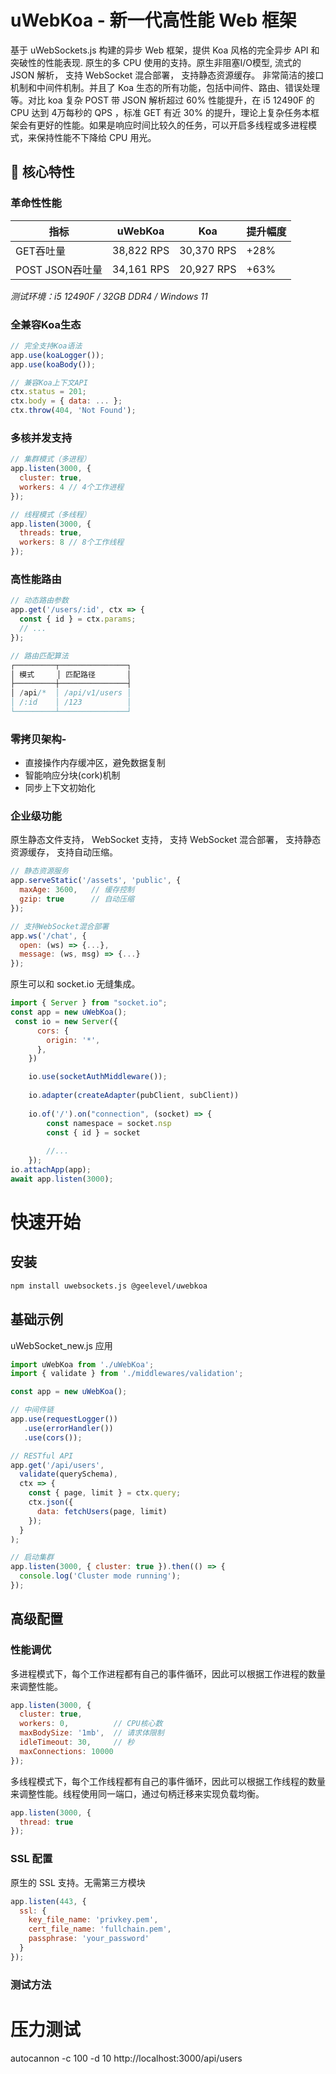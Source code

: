 # uWebKoa - 新一代高性能 Web 框架

基于 uWebSockets.js 构建的异步 Web 框架，提供 Koa 风格的完全异步 API 和突破性的性能表现.
原生的多 CPU 使用的支持。原生非阻塞I/O模型, 流式的 JSON 解析， 支持 WebSocket 混合部署， 支持静态资源缓存。
非常简洁的接口机制和中间件机制。并且了 Koa 生态的所有功能，包括中间件、路由、错误处理等。对比 koa 复杂 POST 带 JSON 解析超过 60% 性能提升，在 i5 12490F 的 CPU 达到 4万每秒的 QPS ，标准 GET 有近 30% 的提升，理论上复杂任务本框架会有更好的性能。如果是响应时间比较久的任务，可以开启多线程或多进程模式，来保持性能不下降给 CPU 用光。

## 🚀 核心特性

### 革命性性能
| 指标          | uWebKoa      | Koa         | 提升幅度 |
|---------------|-------------|-------------|--------|
| GET吞吐量      | 38,822 RPS  | 30,370 RPS  | +28%   |
| POST JSON吞吐量|  34,161 RPS  | 20,927 RPS | +63%   |

*测试环境：i5 12490F / 32GB DDR4 / Windows 11*

### 全兼容Koa生态
```javascript
// 完全支持Koa语法
app.use(koaLogger());
app.use(koaBody());

// 兼容Koa上下文API
ctx.status = 201;
ctx.body = { data: ... };
ctx.throw(404, 'Not Found');
```

### 多核并发支持
```javascript
// 集群模式（多进程）
app.listen(3000, {
  cluster: true,
  workers: 4 // 4个工作进程
});

// 线程模式（多线程）
app.listen(3000, {
  threads: true,
  workers: 8 // 8个工作线程
});
```

### 高性能路由
```javascript
// 动态路由参数
app.get('/users/:id', ctx => {
  const { id } = ctx.params;
  // ...
});

// 路由匹配算法
┌─────────┬───────────────┐
│ 模式     │ 匹配路径       │
├─────────┼───────────────┤
│ /api/*  │ /api/v1/users │
│ /:id    │ /123          │
└─────────┴───────────────┘
```

### 零拷贝架构- 
- 直接操作内存缓冲区，避免数据复制
- 智能响应分块(cork)机制
- 同步上下文初始化

### 企业级功能
原生静态文件支持， WebSocket 支持， 支持 WebSocket 混合部署， 支持静态资源缓存， 支持自动压缩。

```javascript
// 静态资源服务
app.serveStatic('/assets', 'public', {
  maxAge: 3600,   // 缓存控制
  gzip: true      // 自动压缩
});

// 支持WebSocket混合部署
app.ws('/chat', {
  open: (ws) => {...},
  message: (ws, msg) => {...}
});
```
原生可以和 socket.io 无缝集成。
```javascript
import { Server } from "socket.io";
const app = new uWebKoa();
 const io = new Server({
      cors: {
        origin: '*',
      },
    })

    io.use(socketAuthMiddleware());
    
    io.adapter(createAdapter(pubClient, subClient))
    
    io.of('/').on("connection", (socket) => {
        const namespace = socket.nsp
        const { id } = socket
    
        //...   
    });
io.attachApp(app);
await app.listen(3000);
```

# 快速开始
## 安装
```bash
npm install uwebsockets.js @geelevel/uwebkoa
```
## 基础示例
uWebSocket_new.js
应用
```javascript
import uWebKoa from './uWebKoa';
import { validate } from './middlewares/validation';

const app = new uWebKoa();

// 中间件链
app.use(requestLogger())
   .use(errorHandler())
   .use(cors());

// RESTful API
app.get('/api/users', 
  validate(querySchema), 
  ctx => {
    const { page, limit } = ctx.query;
    ctx.json({
      data: fetchUsers(page, limit)
    });
  }
);

// 启动集群
app.listen(3000, { cluster: true }).then(() => {
  console.log('Cluster mode running');
});
```
## 高级配置
### 性能调优
多进程模式下，每个工作进程都有自己的事件循环，因此可以根据工作进程的数量来调整性能。
```javascript
app.listen(3000, {
  cluster: true,
  workers: 0,          // CPU核心数
  maxBodySize: '1mb',  // 请求体限制
  idleTimeout: 30,     // 秒
  maxConnections: 10000
});
```
多线程模式下，每个工作线程都有自己的事件循环，因此可以根据工作线程的数量来调整性能。线程使用同一端口，通过句柄迁移来实现负载均衡。
```javascript
app.listen(3000, {
  thread: true
});
```

### SSL 配置
原生的 SSL  支持。无需第三方模块
```javascript
app.listen(443, {
  ssl: {
    key_file_name: 'privkey.pem',
    cert_file_name: 'fullchain.pem',
    passphrase: 'your_password'
  }
});
```

### 测试方法
# 压力测试
autocannon -c 100 -d 10 http://localhost:3000/api/users